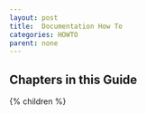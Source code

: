 ```yaml
---
layout: post
title:  Documentation How To
categories: HOWTO
parent: none
---
```



## Chapters in this Guide

{% children %}



